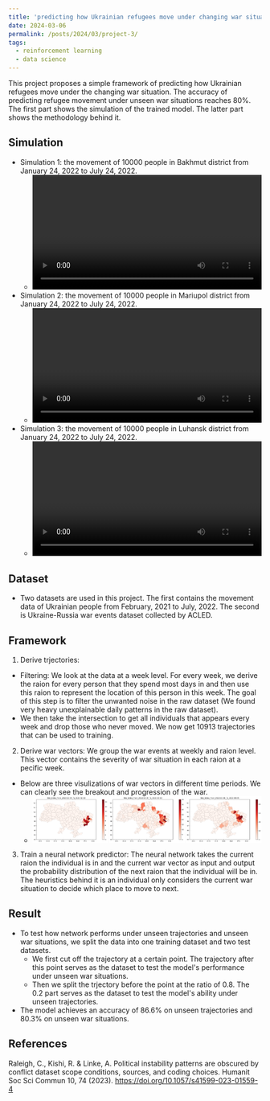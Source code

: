 ```yaml
---
title: 'predicting how Ukrainian refugees move under changing war situation'
date: 2024-03-06
permalink: /posts/2024/03/project-3/
tags:
  - reinforcement learning
  - data science
---
```


This project proposes a simple framework of predicting how Ukrainian refugees move under the changing war situation. The accuracy of predicting refugee movement under unseen war situations reaches 80%. The first part shows the simulation of the trained model. The latter part shows the methodology behind it.

## Simulation
- Simulation 1: the movement of 10000 people in Bakhmut district from January 24, 2022 to July 24, 2022.
  - <div><video id="video" controls="" width="100%"><source id="mp4" src="/images/projects/ukraine/Bakhmut district_10000_animation.mp4" type="video/mp4"></videos></div>
- Simulation 2: the movement of 10000 people in Mariupol district from January 24, 2022 to July 24, 2022.
  - <div><video id="video" controls="" width="100%"><source id="mp4" src="/images/projects/ukraine/Mariupol district_10000_animation.mp4" type="video/mp4"></videos></div>
- Simulation 3: the movement of 10000 people in Luhansk district from January 24, 2022 to July 24, 2022.
  - <div><video id="video" controls="" width="100%"><source id="mp4" src="/images/projects/ukraine/Luhansk district_10000_animation.mp4" type="video/mp4"></videos></div>

## Dataset
- Two datasets are used in this project. The first contains the movement data of Ukrainian people from February, 2021 to July, 2022. The second is Ukraine-Russia war events dataset collected by ACLED.

## Framework
1. Derive trjectories:
- Filtering: We look at the data at a week level. For every week, we derive the raion for every person that they spend most days in and then use this raion to represent the location of this person in this week. The goal of this step is to filter the unwanted noise in the raw dataset (We found very heavy unexplainable daily patterns in the raw dataset).
- We then take the intersection to get all individuals that appears every week and drop those who never moved. We now get 10913 trajectories that can be used to training. 
2. Derive war vectors: We group the war events at weekly and raion level. This vector contains the severity of war situation in each raion at a pecific week.
- Below are three visulizations of war vectors in different time periods. We can clearly see the breakout and progression of the war.
    - <div style="display: flex; justify-content: space-between;">
        <img src="/images/projects/ukraine/war_index_1.png" width="33%" />
        <img src="/images/projects/ukraine/war_index_2.png" width="33%" />
        <img src="/images/projects/ukraine/war_index_3.png" width="33%" />
        </div>
3. Train a neural network predictor: The neural network takes the current raion the individual is in and the current war vector as input and output the probability distribution of the next raion that the individual will be in. The heuristics behind it is an individual only considers the current war situation to decide which place to move to next.

## Result
- To test how network performs under unseen trajectories and unseen war situations, we split the data into one training dataset and two test datasets.
  - We first cut off the trajectory at a certain point. The trajectory after this point serves as the dataset to test the model's performance under unseen war situations.
  - Then we split the trjectory before the point at the ratio of 0.8. The 0.2 part serves as the dataset to test the model's ability under unseen trajectories.
- The model achieves an accuracy of 86.6% on unseen trajectories and 80.3% on unseen war situations.


## References
Raleigh, C., Kishi, R. & Linke, A. Political instability patterns are obscured by conflict dataset scope conditions, sources, and coding choices. Humanit Soc Sci Commun 10, 74 (2023). https://doi.org/10.1057/s41599-023-01559-4


